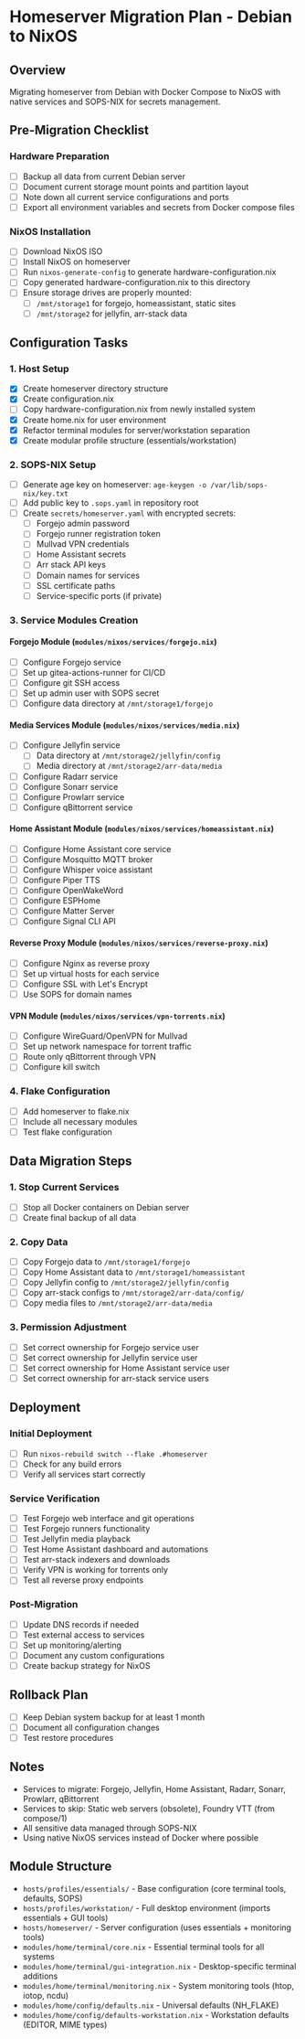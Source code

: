 # Homeserver Migration Plan - Debian to NixOS

## Overview
Migrating homeserver from Debian with Docker Compose to NixOS with native services and SOPS-NIX for secrets management.

## Pre-Migration Checklist

### Hardware Preparation
- [ ] Backup all data from current Debian server
- [ ] Document current storage mount points and partition layout
- [ ] Note down all current service configurations and ports
- [ ] Export all environment variables and secrets from Docker compose files

### NixOS Installation
- [ ] Download NixOS ISO
- [ ] Install NixOS on homeserver
- [ ] Run `nixos-generate-config` to generate hardware-configuration.nix
- [ ] Copy generated hardware-configuration.nix to this directory
- [ ] Ensure storage drives are properly mounted:
  - [ ] `/mnt/storage1` for forgejo, homeassistant, static sites
  - [ ] `/mnt/storage2` for jellyfin, arr-stack data

## Configuration Tasks

### 1. Host Setup
- [x] Create homeserver directory structure
- [x] Create configuration.nix
- [ ] Copy hardware-configuration.nix from newly installed system
- [x] Create home.nix for user environment
- [x] Refactor terminal modules for server/workstation separation
- [x] Create modular profile structure (essentials/workstation)

### 2. SOPS-NIX Setup
- [ ] Generate age key on homeserver: `age-keygen -o /var/lib/sops-nix/key.txt`
- [ ] Add public key to `.sops.yaml` in repository root
- [ ] Create `secrets/homeserver.yaml` with encrypted secrets:
  - [ ] Forgejo admin password
  - [ ] Forgejo runner registration token
  - [ ] Mullvad VPN credentials
  - [ ] Home Assistant secrets
  - [ ] Arr stack API keys
  - [ ] Domain names for services
  - [ ] SSL certificate paths
  - [ ] Service-specific ports (if private)

### 3. Service Modules Creation

#### Forgejo Module (`modules/nixos/services/forgejo.nix`)
- [ ] Configure Forgejo service
- [ ] Set up gitea-actions-runner for CI/CD
- [ ] Configure git SSH access
- [ ] Set up admin user with SOPS secret
- [ ] Configure data directory at `/mnt/storage1/forgejo`

#### Media Services Module (`modules/nixos/services/media.nix`)
- [ ] Configure Jellyfin service
  - [ ] Data directory at `/mnt/storage2/jellyfin/config`
  - [ ] Media directory at `/mnt/storage2/arr-data/media`
- [ ] Configure Radarr service
- [ ] Configure Sonarr service
- [ ] Configure Prowlarr service
- [ ] Configure qBittorrent service

#### Home Assistant Module (`modules/nixos/services/homeassistant.nix`)
- [ ] Configure Home Assistant core service
- [ ] Configure Mosquitto MQTT broker
- [ ] Configure Whisper voice assistant
- [ ] Configure Piper TTS
- [ ] Configure OpenWakeWord
- [ ] Configure ESPHome
- [ ] Configure Matter Server
- [ ] Configure Signal CLI API

#### Reverse Proxy Module (`modules/nixos/services/reverse-proxy.nix`)
- [ ] Configure Nginx as reverse proxy
- [ ] Set up virtual hosts for each service
- [ ] Configure SSL with Let's Encrypt
- [ ] Use SOPS for domain names

#### VPN Module (`modules/nixos/services/vpn-torrents.nix`)
- [ ] Configure WireGuard/OpenVPN for Mullvad
- [ ] Set up network namespace for torrent traffic
- [ ] Route only qBittorrent through VPN
- [ ] Configure kill switch

### 4. Flake Configuration
- [ ] Add homeserver to flake.nix
- [ ] Include all necessary modules
- [ ] Test flake configuration

## Data Migration Steps

### 1. Stop Current Services
- [ ] Stop all Docker containers on Debian server
- [ ] Create final backup of all data

### 2. Copy Data
- [ ] Copy Forgejo data to `/mnt/storage1/forgejo`
- [ ] Copy Home Assistant data to `/mnt/storage1/homeassistant`
- [ ] Copy Jellyfin config to `/mnt/storage2/jellyfin/config`
- [ ] Copy arr-stack configs to `/mnt/storage2/arr-data/config/`
- [ ] Copy media files to `/mnt/storage2/arr-data/media`

### 3. Permission Adjustment
- [ ] Set correct ownership for Forgejo service user
- [ ] Set correct ownership for Jellyfin service user
- [ ] Set correct ownership for Home Assistant service user
- [ ] Set correct ownership for arr-stack service users

## Deployment

### Initial Deployment
- [ ] Run `nixos-rebuild switch --flake .#homeserver`
- [ ] Check for any build errors
- [ ] Verify all services start correctly

### Service Verification
- [ ] Test Forgejo web interface and git operations
- [ ] Test Forgejo runners functionality
- [ ] Test Jellyfin media playback
- [ ] Test Home Assistant dashboard and automations
- [ ] Test arr-stack indexers and downloads
- [ ] Verify VPN is working for torrents only
- [ ] Test all reverse proxy endpoints

### Post-Migration
- [ ] Update DNS records if needed
- [ ] Test external access to services
- [ ] Set up monitoring/alerting
- [ ] Document any custom configurations
- [ ] Create backup strategy for NixOS

## Rollback Plan
- [ ] Keep Debian system backup for at least 1 month
- [ ] Document all configuration changes
- [ ] Test restore procedures

## Notes
- Services to migrate: Forgejo, Jellyfin, Home Assistant, Radarr, Sonarr, Prowlarr, qBittorrent
- Services to skip: Static web servers (obsolete), Foundry VTT (from compose/1)
- All sensitive data managed through SOPS-NIX
- Using native NixOS services instead of Docker where possible

## Module Structure
- `hosts/profiles/essentials/` - Base configuration (core terminal tools, defaults, SOPS)
- `hosts/profiles/workstation/` - Full desktop environment (imports essentials + GUI tools)
- `hosts/homeserver/` - Server configuration (uses essentials + monitoring tools)
- `modules/home/terminal/core.nix` - Essential terminal tools for all systems
- `modules/home/terminal/gui-integration.nix` - Desktop-specific terminal additions
- `modules/home/terminal/monitoring.nix` - System monitoring tools (htop, iotop, ncdu)
- `modules/home/config/defaults.nix` - Universal defaults (NH_FLAKE)
- `modules/home/config/defaults-workstation.nix` - Workstation defaults (EDITOR, MIME types)
